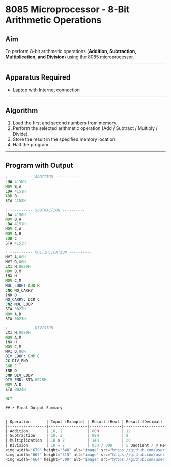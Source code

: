 # 8085 Microprocessor - 8-Bit Arithmetic Operations  

## Aim  
To perform 8-bit arithmetic operations (**Addition, Subtraction, Multiplication, and Division**) using the 8085 microprocessor.  

---

## Apparatus Required  
- Laptop with Internet connection  

---

## Algorithm  
1. Load the first and second numbers from memory.  
2. Perform the selected arithmetic operation (Add / Subtract / Multiply / Divide).  
3. Store the result in the specified memory location.  
4. Halt the program.  

---

## Program with Output  
```asm
; ---------- ADDITION ----------
LDA 4150H
MOV B,A
LDA 4151H
ADD B
STA 4152H

; ---------- SUBTRACTION ----------
LDA 4150H
MOV B,A
LDA 4151H
MOV C,A
MOV A,B
SUB C
STA 4153H

; ---------- MULTIPLICATION ----------
MVI A,00H
MVI D,00H
LXI H,0020H
MOV B,M
INX H
MOV C,M
MUL_LOOP: ADD B
JNC NO_CARRY
INR D
NO_CARRY: DCR C
JNZ MUL_LOOP
STA 0022H
MOV A,D
STA 0023H

; ---------- DIVISION ----------
LXI H,0020H
MOV A,M
INX H
MOV C,M
MVI D,00H
DIV_LOOP: CMP C
JC DIV_END
SUB C
INR D
JMP DIV_LOOP
DIV_END: STA 0025H
MOV A,D
STA 0024H

HLT

## ➤ Final Output Summary  


| Operation       | Input (Example) | Result (Hex) | Result (Decimal) |
|-----------------|-----------------|--------------|------------------|
| Addition        | 10, 2           | 0CH          | 12               |
| Subtraction     | 10, 2           | 08H          | 8                |
| Multiplication  | 10 × 2          | 14H          | 20               |
| Division        | 10 ÷ 2          | 05H / 00H    | 5 Quotient / 0 Remainder |
<img width="679" height="348" alt="image" src="https://github.com/user-attachments/assets/d60bd82f-d438-4e39-ba87-9c391e30f875" />
<img width="662" height="315" alt="image" src="https://github.com/user-attachments/assets/3f7e1818-dce8-4783-b9c7-b2628237eda1" />
<img width="664" height="308" alt="image" src="https://github.com/user-attachments/assets/faabf232-4de2-4d53-ba9a-20e78236453f" />



